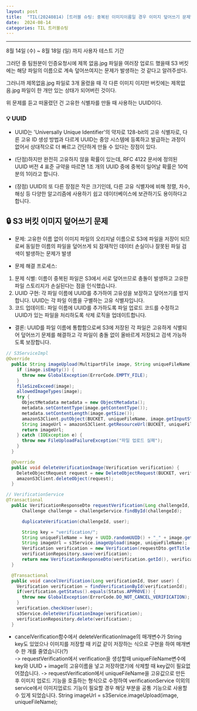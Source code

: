 ```yaml
---
layout: post
title:  "TIL(20240814) [트러블 슈팅: 중복된 이미지이름일 경우 이미지 덮어쓰기 문제발생]"
date:  2024-08-14
categories: TIL 트러블슈팅
---
```


----------------------------------------------------------------------------

8월 14일 (수) ~ 8월 18일 (일) 까지 사용자 테스트 기간

그러던 중 팀원분이 인증요청시에 제목 없음.jpg 파일을 여러장 업로드 했을때 S3 버킷에는 해당 파일의 이름으로 계속 덮어쓰여지는 문제가 발생하는 것 같다고 알려주셨다.

그러니까 제목없음.jpg 파일로 3개 올렸을 때 각 다른 이미지 이지만
버킷에는 제목없음.jpg 파일이 한 개만 있는 상태가 되어버린 것이다. 

위 문제를 듣고 떠올렸던 건 고유한 식별자를 만들 때 사용하는 UUID이다.

### 💡 UUID
- UUID는 'Universally Unique Identifier'의 약자로 128-bit의 고유 식별자로, 다른 고유 ID 생성 방법과 다르게 UUID는 중앙 시스템에 등록하고 발급하는 과정이 없어서 상대적으로 더 빠르고 간단하게 만들 수 있다는 장점이 있다.

- (단점)하지만 완전히 고유하지 않을 확률이 있는데, RFC 4122 문서에 정의된 UUID 버전 4 표준 규약을 따르면 1조 개의 UUID 중에 중복이 일어날 확률은 10억 분의 1이라고 합니다.
- (장점) UUID의 또 다른 장점은 작은 크기인데, 다른 고유 식별자에 비해 정렬, 차수, 해싱 등 다양한 알고리즘에 사용하기 쉽고 데이터베이스에 보관하기도 용이하다고 합니다.


## 🔒 S3 버킷 이미지 덮어쓰기 문제
- 문제: 고유한 이름 없이 이미지 파일의 오리지널 이름으로 S3에 파일을 저장이 되므로써 동일한 이름의 파일을 덮어쓰게 되 잠재적인 데이터 손실이나 잘못된 파일 검색이 발생하는 문제가 발생

- 문제 해결 프로세스:

1. 문제 식별: 이름이 중복된 파일은 S3에서 서로 덮어쓰므로 충돌이 발생하고 고유한 파일 스토리지가 손실된다는 점을 인식했습니다. 
2. UUID 구현: 각 파일 이름에 UUID를 추가하여 고유성을 보장하고 덮어쓰기를 방지합니다. UUID는 각 파일 이름을 구별하는 고유 식별자입니다.
3. 코드 업데이트: 파일 이름에 UUID를 추가하도록 파일 업로드 코드를 수정하고 UUID가 있는 파일을 처리하도록 삭제 로직을 업데이트합니다.

- 결론:
UUID를 파일 이름에 통합함으로써 S3에 저장된 각 파일은 고유하게 식별되어 덮어쓰기 문제를 해결하고 각 파일이 충돌 없이 올바르게 저장되고 검색 가능하도록 보장합니다.

```java
// S3ServiceImpl
@Override
  public String imageUpload(MultipartFile image, String uniqueFileName) {
	if (image.isEmpty()) {
	  throw new GlobalException(ErrorCode.EMPTY_FILE);
	}
	fileSizeExceed(image);
	allowedImageTypes(image);
	try {
	  ObjectMetadata metadata = new ObjectMetadata();
	  metadata.setContentType(image.getContentType());
	  metadata.setContentLength(image.getSize());
	  amazonS3Client.putObject(BUCKET, uniqueFileName, image.getInputStream(), metadata);
	  String imageUrl = amazonS3Client.getResourceUrl(BUCKET, uniqueFileName);
	  return imageUrl;
	} catch (IOException e) {
	  throw new FileUploadFailureException("파일 업로드 실패");
	}
  }

  @Override
  public void deleteVerificationImage(Verification verification) {
	DeleteObjectRequest request = new DeleteObjectRequest(BUCKET, verification.getImageName());
	amazonS3Client.deleteObject(request);
  }
```

```java
// VerificationService
@Transactional
  public VerificationResponseDto requestVerification(Long challengeId, MultipartFile image, VerificationRequestDto requestDto, User user) {
      Challenge challenge = challengeService.findById(challengeId);

      duplicateVerification(challengeId, user);

      String key = "verification/";
      String uniqueFileName = key + UUID.randomUUID() + "_" + image.getOriginalFilename();
      String imageUrl = s3Service.imageUpload(image, uniqueFileName);
      Verification verification = new Verification(requestDto.getTitle(), requestDto.getContent(), uniqueFileName, imageUrl, challenge, user);
      verificationRepository.save(verification);
      return new VerificationResponseDto(verification.getId(), verification.getTitle(), verification.getContent(), imageUrl, verification.getStatus());
  }

  @Transactional
  public void cancelVerification(Long verificationId, User user) {
    Verification verification = findVerificationById(verificationId);
    if(verification.getStatus().equals(Status.APPROVE)) {
      throw new GlobalException(ErrorCode.DO_NOT_CANCEL_VERIFICATION);
    }
    verification.checkUser(user);
    s3Service.deleteVerificationImage(verification);
    verificationRepository.delete(verification);
  }
```

- cancelVerification함수에서 deleteVerificationImage의 매개변수가 String key도 있었으나 이미지를 저장할 때 키값 같이 저장하는 식으로 구현을 하여 매개변수 한 개를 줄였습니다(?)<br>
 -> requestVerification에서 verification을 생성할때 uniqueFileName변수에 key와 UUID + image의 고유이름을 넣고 저장하였기에 삭제할 때 key값이 필요없어졌습니다.
 -> requestVerification에서 uniqueFileName을 고유값으로 만든 후 이미지 업로드 기능을 호출하는 형식으로 수정하여 verificationService 이외의 service에서 이미지업로드 기능이 필요할 경우 해당 부분을 공통 기능으로 사용할 수 있게 되었습니다. String imageUrl = s3Service.imageUpload(image, uniqueFileName);


